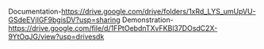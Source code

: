 Documentation-https://drive.google.com/drive/folders/1xRd_LYS_umUpVU-GSdeEVjIGF9bgisDV?usp=sharing
Demonstration-https://drive.google.com/file/d/1FPtOebdnTXvFKBl37DOsdC2X-9YtOqJG/view?usp=drivesdk
